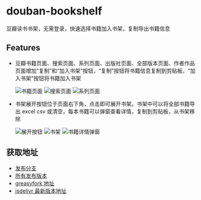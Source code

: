 # douban-bookshelf

豆瓣读书书架，无需登录，快速选择书籍加入书架，复制导出书籍信息

## Features

- 豆瓣书籍页面、搜索页面、系列页面、出版社页面、全部版本页面、作者作品页面增加“复制”和“加入书架”按钮，“复制”按钮将书籍信息复制到剪贴板，“加入书架”按钮将书籍加入书架

  ![书籍页面](https://gcore.jsdelivr.net/gh/ilyydy/tampermonkey-script/packages/douban-bookshelf/doc/subject.png)
  ![搜索页面](https://gcore.jsdelivr.net/gh/ilyydy/tampermonkey-script/packages/douban-bookshelf/doc/search.png)
  ![系列页面](https://gcore.jsdelivr.net/gh/ilyydy/tampermonkey-script/packages/douban-bookshelf/doc/series.png)

- 书架展开按钮位于页面右下角，点击即可展开书架。书架中可以将全部书籍导出 excel csv 或清空，每本书籍可以弹窗查看详情，复制到剪贴板，从书架移除

  ![展开按钮](https://gcore.jsdelivr.net/gh/ilyydy/tampermonkey-script/packages/douban-bookshelf/doc/shelf1.png)
  ![书架](https://gcore.jsdelivr.net/gh/ilyydy/tampermonkey-script/packages/douban-bookshelf/doc/shelf2.png)
  ![书籍详情弹窗](https://gcore.jsdelivr.net/gh/ilyydy/tampermonkey-script/packages/douban-bookshelf/doc/detail.png)

## 获取地址

- [发布分支](https://github.com/ilyydy/tampermonkey-script/tree/douban-bookshelf)
- [所有发布版本](https://github.com/ilyydy/tampermonkey-script/releases?q=douban-bookshelf@&expanded=true)
- [greasyfork 地址](https://greasyfork.org/zh-CN/scripts/456965-%E8%B1%86%E7%93%A3%E8%AF%BB%E4%B9%A6%E4%B9%A6%E6%9E%B6)
- [jsdelivr 最新版本地址](https://cdn.jsdelivr.net/gh/ilyydy/tampermonkey-script@douban-bookshelf/douban-bookshelf.user.js)
